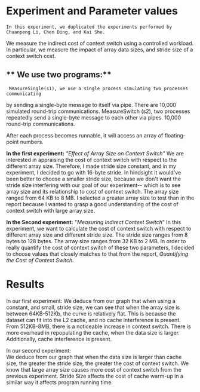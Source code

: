 # **Experiment and Parameter values**

	In this experiment, we duplicated the experiments performed by Chuanpeng Li, Chen Ding, and Kai She.
We measure the indirect cost of context switch using a controlled workload.
In particular, we measure the impact of array data sizes, and stride size of a context switch cost.

## ** We use two programs:**
	 MeasureSingle(s1), we use a single process simulating two processes communicating
by sending a single-byte message to itself via pipe. There are 10,000 simulated round-trip communications.
	MeasureSwitch (s2), two processes repeatedly send a single-byte message to each other via pipes.
10,000 round-trip communications.

After each process becomes runnable, it will access an array of floating-point numbers.

**In the first experiment:** *"Effect of Array Size on Context Switch"* 
	We are interested in appraising the cost of context switch with respect to the different array size.
Therefore, I made stride size constant, and in my experiment, I decided to go with 16-byte stride.
In hindsight it would've been better to choose a smaller stride size, because we don't want the stride size interfering with our goal of our experiment-- which is to see array size
and its relationship to cost of context switch.
The array size ranged from 64 KB to 8 MB.
	 I selected a greater array size to test than in the report because I wanted to grasp a good understanding of the cost of
context switch with large array size.

**In the Second experiment:** "*Measuring Indirect Context Switch*" 
	In this experiment, we want to calculate the cost of context switch with respect to different array size
and different stride size.
The stride size ranges from 8 bytes to 128 bytes.
The array size ranges from 32 KB to 2 MB.
In order to really quantify the cost of context switch of these two parameters, I decided
to choose values that closely matches to that from the report, *Quantifying the Cost of Context Switch.* 


# **Results**

In our first experiment:
 	We deduce from our graph that when using a constant, and small, stride size,
we can see that when the array size is between 64KB-512Kb, the curve is relatively flat. This is because the dataset
can fit into the L2 cache, and no cache interference is present. From 512KB-8MB, there is a noticeable increase in 
context switch. There is more overhead in repopulating the cache, when the data size is larger. Additionally, cache 
interference is present. 

In our second experiment:	
	We deduce from our graph that when the data size is larger than cache size, the greater the stride size, the greater the cost of context switch.
We know that large array size causes more cost of context switch from the previous experiment. 
Stride Size affects the cost of cache warm-up in a similar way it affects program running time.
